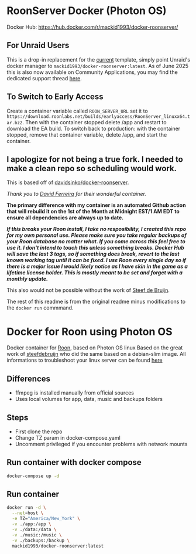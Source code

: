 # RoonServer Docker (Photon OS)

Docker Hub: https://hub.docker.com/r/mackid1993/docker-roonserver/

## For Unraid Users
This is a drop-in replacement for the [current](https://forums.unraid.net/topic/129853-support-xthursdayx-roonserver/) template, simply point Unraid's docker manager to `mackid1993/docker-roonserver:latest`. As of June 2025 this is also now available on Community Applications, you may find the dedicated support thread [here](https://forums.unraid.net/topic/190570-support-roonserver-photon-os/).

## To Switch to Early Access
Create a container variable called `ROON_SERVER_URL` set it to `https://download.roonlabs.net/builds/earlyaccess/RoonServer_linuxx64.tar.bz2`.
Then with the container stopped delete /app and restart to download the EA build. To switch back to production: with the container stopped, remove that container variable, delete /app, and start the container.

## I apologize for not being a true fork. I needed to make a clean repo so scheduling would work.
This is based off of [davidsinko/docker-roonserver](https://github.com/davindisko/docker-roonserver).

*Thank you to [David Ferreira](https://github.com/davindisko) for their wonderful container.*

**The primary difference with my container is an automated Github action that will rebuild it on the 1st of the Month at Midnight EST/1 AM EDT to ensure all dependencies are always up to date.**

***If this breaks your Roon install, I take no resposibility, I created this repo for my own personal use. Please make sure you take regular backups of your Roon database no matter what. If you come across this feel free to use it. I don't intend to touch this unless something breaks. Docker Hub will save the last 3 tags, so if something does break, revert to the last known working tag until it can be fixed. I use Roon every single day so if there is a major issue I would likely notice as I have skin in the game as a lifetime license holder. This is mostly meant to be set and forget with a monthly update.***

This also would not be possible without the work of [Steef de Bruijn](https://github.com/steefdebruijn).
 
The rest of this readme is from the original readme minus modifications to the `docker run` commmand.


# Docker for Roon using Photon OS

Docker container for [Roon], based on Photon OS linux
Based on the great work of [steefdebruijn] who did the same based on a debian-slim image. 
All informations to troubleshoot your linux server can be found [here]   

## Differences
- ffmpeg is installed manually from official sources
- Uses local volumes for app, data, music and backups folders

## Steps
- First clone the repo
- Change TZ param in docker-compose.yaml
- Uncomment privileged if you encounter problems with network mounts

## Run container with docker compose
```sh
docker-compose up -d
```

## Run container
```sh
docker run -d \
  --net=host \
  -e TZ="America/New_York" \
  -v ./app:/app \
  -v ./data:/data \
  -v ./music:/music \
  -v ./backups:/backup \
  mackid1993/docker-roonserver:latest
```

[steefdebruijn]: <https://github.com/steefdebruijn/docker-roonserver>
[roon]: <https://roonlabs.com>
[here]: <https://help.roonlabs.com/portal/en/kb/articles/linux-install>
